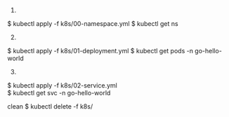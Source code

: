 1. 
$ kubectl apply -f k8s/00-namespace.yml 
$ kubectl get ns 

2.
$ kubectl apply -f k8s/01-deployment.yml
$ kubectl get pods -n go-hello-world

3.
$ kubectl apply -f k8s/02-service.yml  
$ kubectl get svc -n go-hello-world


clean 
$ kubectl delete -f k8s/ 